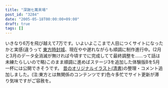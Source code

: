 ```yaml
---
title: "深謝七萬来場"
post_id: "3284"
date: "2005-05-18T00:00:00+09:00"
draft: true
tags: []
---
```



いきなり6万を飛び越えて7万です。いよいよここまで人目につくサイトになったかと実感(違うって [東方時封城](https://danmaq.com/!/thA/)、現在やや遅れながらも順調に制作進行中。(2月と3月のデータ全消滅が無ければ今頃すでに完成してて最終調整を……って話は未練たらしいので略)このまま順調に進めばステージ3を追加した体験版Bを5月一杯には公開できそうです。  [昔のオリジナルイラスト(清書)](https://danmaq.com/category/products/illustration)の整理・コメント追加しました。(注:東方とは無関係のコンテンツです)色々多忙でサイト更新が滞り気味ですがご容赦を。
